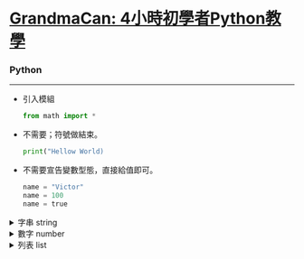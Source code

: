 # [GrandmaCan: 4小時初學者Python教學]

[GrandmaCan: 4小時初學者Python教學]:https://www.youtube.com/watch?v=zdMUJJKFdsU


### Python
---

+ 引入模組
  ```python
  from math import *
  ```

+ 不需要；符號做結束。
  ```python
  print("Hellow World)
  ```

+ 不需要宣告變數型態，直接給值即可。
  
  ```python
  name = "Victor"
  name = 100
  name = true
  ```

<details>
<summary>字串 string</summary>

---

+ 用"\n"進行換行
  ```python
    print("Hello\n world")
  ```

+ 用"印出雙引號
  ```python
    print("\"Hello\" world")
  ```

+ 字串轉成小寫
  ```python
    name.lower()
  ```

+ 字串轉成大寫
  ```python
    name.upper()
  ```

+ 取得指定位置的字串
  ```python
    name[0] #第0位的string
  ```

+ 取得指定字串的位置
  ```python
    name.index("V") #字串V在第幾位
  ```

+ 替換指定字串
  ```python
    name.replace("H", "A") #將字串H替換成字串A
  ```

[TOP](#Python)

</details>

<details>
<summary>數字 number</summary>

---

+ 四捨五入至個位數
  ```python
    round(8/5) #得2
  ``` 

+ 無條件捨去小數點
  ```python
    print(8//5) #得1
  ``` 

+ 用%取餘數
  ```python
    print(8%5) #得3
  ``` 

+ 用str()將數值轉成字串
  ```python
    value = 100
    str(value) #得"100"

    #字串與數值不得直接相加
  ``` 

+ 用abs()取絕對值
  ```python
    abs(-8) #得8
  ``` 

+ 用pow()取次方值
  ```python
    pow(2, 4) #2的4次方得16
  ``` 

+ 用max()取最大值
  ```python
    max(2, 4, 5, 7, 10) #得10
  ``` 

+ 用min()取最小值
  ```python
    min(2, 4, 5, 7, 10) #得2
  ``` 


 + int()將字串轉換成整數
    ```python
    int("100") #得100
    ```

+ float()將字串轉換成浮點數
  ```python
  float("13.5") #得13.5
  ```

+ **需要import math模組**
    + 無條件捨去小數點()
        ```python
        floor(4.6) # 得4
        ```

    + 無條件進位至個位數()
        ```python
        ceil(4.1) # 得5
        ```

    + 開根號()
        ```python
        sqrt(36) # 得6
        ```
    
    + input()得到使用者的輸入值"字串"
      ```python
      name = input("請輸入名字：")
      print(name) 
      age = input("請輸入年齡：")
      print(age) 
      ```

[TOP](#Python)
    
</details>

<details>
<summary>列表 list</summary>

---

```python
scores = [100, 34, 60, 80, 49]
name = ["Victor", "Avrial", "Peter"]

#可以儲存多個不同型的的值
combine = ["Victor", 90, true]
```

+ 取得指定位置的值
  ```python
    # 從index:1開始取值，取到index:3
    scores[1:4]    #得34, 60, 80
  ```

+ 取得指定位置之後的所有值
  ```python
    # 從index:1開始取值
    scores[1:]    #得34, 60, 80, 49
  ```

+ 取得指定位置之前的所有值
  ```python
    # 從index:4開始取前面的值
    scores[:4]    #得100, 34, 60, 80
  ```

[TOP](#Python)

</details>


